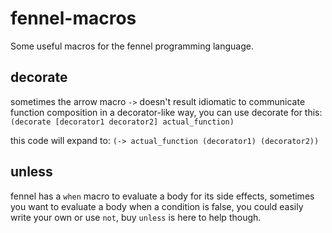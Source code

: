 # fennel-macros
Some useful macros for the fennel programming language.


## decorate
sometimes the arrow macro `->` doesn't result idiomatic to communicate
function composition in a decorator-like way, you can use decorate
for this:
`(decorate [decorator1 decorator2] actual_function)`

this code will expand to:
`(-> actual_function (decorator1) (decorator2))`


## unless
fennel has a `when` macro to evaluate a body for its side effects,
sometimes you want to evaluate a body when a condition is false, you could
easily write your own or use `not`, buy `unless` is here to help though.


